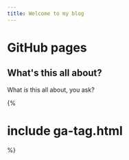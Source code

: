```yaml
---
title: Welcome to my blog
---
```

# GitHub pages

## What's this all about?

What _is_ this all about, you ask?

{% 
  # include ga-tag.html 
%}
